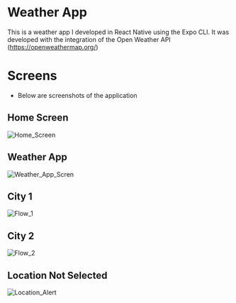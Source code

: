 # Weather App

This is a weather app I developed in React Native using the Expo CLI. It was developed with the integration of the Open Weather API (https://openweathermap.org/)

# Screens

- Below are screenshots of the application

## Home Screen

![Home_Screen](/assets/HomeScreen.jpg "Home")

## Weather App

![Weather_App_Scren](/assets/App.jpg "Weather App")

## City 1

![Flow_1](/assets/example1.jpg "Example App Flow 1")

## City 2

![Flow_2](/assets/example2.jpg "Example App Flow 2")

## Location Not Selected

![Location_Alert](/assets/ErrorAlert.jpg "Location Not Selected")

